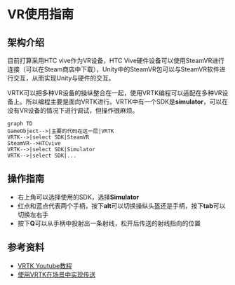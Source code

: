 # VR使用指南

## 架构介绍

目前打算采用HTC vive作为VR设备，HTC Vive硬件设备可以使用SteamVR进行连接（可以在Steam商店中下载），Unity中的SteamVR包可以与SteamVR软件进行交互，从而实现Unity与硬件的交互。

VRTK可以把多种VR设备的操纵整合在一起，使用VRTK编程可以适配在多种VR设备上。所以编程主要是面向VRTK进行。VRTK中有一个SDK是**simulator**，可以在没有VR设备的情况下进行调试，但操作很麻烦。

```mermaid
graph TD
GameObject-->|主要的代码在这一层|VRTK
VRTK-->|select SDK|SteamVR
SteamVR-->HTCvive
VRTK-->|select SDK|Simulator
VRTK-->|select SDK|...
```



## 操作指南

- 右上角可以选择使用的SDK，选择**Simulator**
- 红点和蓝点代表两个手柄，按下**alt**可以切换操纵头盔还是手柄，按下**tab**可以切换左右手
- 按下**Q**可以从手柄中投射出一条射线，松开后传送的射线指向的位置

## 参考资料

- [VRTK Youtube教程](https://www.youtube.com/channel/UCWRk-LEMUNoZxUmY1wO7DBQ/featured)
- [使用VRTK在场景中实现传送](https://blog.csdn.net/a514335188/article/details/72595206)



